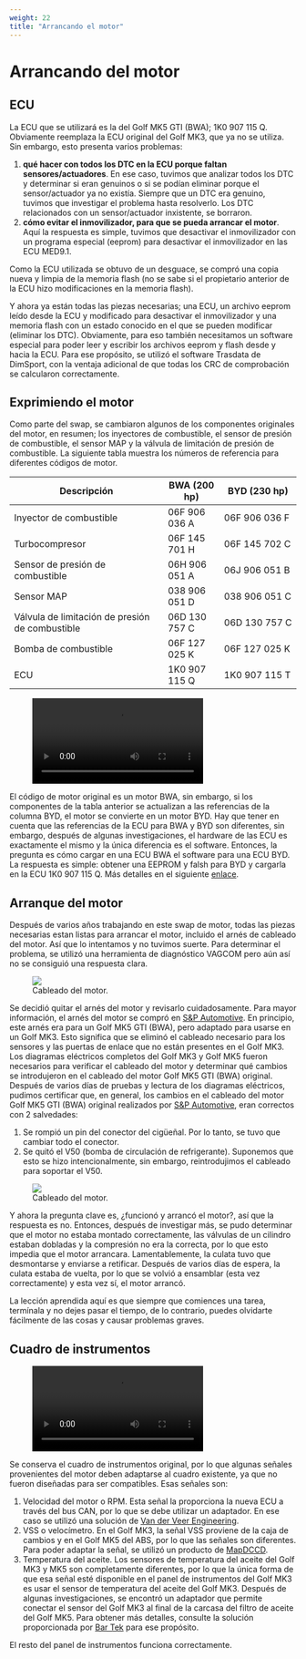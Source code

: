 ```yaml
---
weight: 22
title: "Arrancando el motor"
---
```


# Arrancando del motor

## ECU

La ECU que se utilizará es la del Golf MK5 GTI (BWA); 1K0 907 115 Q. Obviamente reemplaza la ECU original del Golf MK3, que ya no se utiliza. Sin embargo, esto presenta varios problemas:

1. **qué hacer con todos los DTC en la ECU porque faltan sensores/actuadores**. En ese caso, tuvimos que analizar todos los DTC y determinar si eran genuinos o si se podían eliminar porque el sensor/actuador ya no existía. Siempre que un DTC era genuino, tuvimos que investigar el problema hasta resolverlo. Los DTC relacionados con  un sensor/actuador inxistente, se borraron.
2. **cómo evitar el inmovilizador, para que se pueda arrancar el motor**. Aquí la respuesta es simple, tuvimos que desactivar el inmovilizador con un programa especial (eeprom) para desactivar el inmovilizador en las ECU MED9.1.

Como la ECU utilizada se obtuvo de un desguace, se compró una copia nueva y limpia de la memoria flash (no se sabe si el propietario anterior de la ECU hizo modificaciones en la memoria flash).

Y ahora ya están todas las piezas necesarias; una ECU, un archivo eeprom leído desde la ECU y modificado para desactivar el inmovilizador y una memoria flash con un estado conocido en el que se pueden modificar (eliminar los DTC). Obviamente, para eso también necesitamos un software especial para poder leer y escribir los archivos eeprom y flash desde y hacia la ECU. Para ese propósito, se utilizó el software Trasdata de DimSport, con la ventaja adicional de que todas los CRC de comprobación se calcularon correctamente.

## Exprimiendo el motor

Como parte del swap, se cambiaron algunos de los componentes originales del motor, en resumen; los inyectores de combustible, el sensor de presión de combustible, el sensor MAP y la válvula de limitación de presión de combustible. La siguiente tabla muestra los números de referencia para diferentes códigos de motor.

| Descripción                                     | BWA (200 hp)  | BYD (230 hp)  |
|-------------------------------------------------|---------------|---------------|
| Inyector de combustible                         | 06F 906 036 A | 06F 906 036 F |
| Turbocompresor                                  | 06F 145 701 H | 06F 145 702 C |
| Sensor de presión de combustible                | 06H 906 051 A | 06J 906 051 B |
| Sensor MAP                                      | 038 906 051 D | 038 906 051 C |
| Válvula de limitación de presión de combustible | 06D 130 757 C | 06D 130 757 C |
| Bomba de combustible                            | 06F 127 025 K | 06F 127 025 K |
| ECU                                             | 1K0 907 115 Q | 1K0 907 115 T |

<figure><video controls><source src="/images/start-engine-01.webm" type="video/webm"></video></figure>

El código de motor original es un motor BWA, sin embargo, si los componentes de la tabla anterior se actualizan a las referencias de la columna BYD, el motor se convierte en un motor BYD. Hay que tener en cuenta que las referencias de la ECU para BWA y BYD son diferentes, sin embargo, después de algunas investigaciones, el hardware de las ECU es exactamente el mismo y la única diferencia es el software. Entonces, la pregunta es cómo cargar en una ECU BWA el software para una ECU BYD. La respuesta es simple: obtener una EEPROM y falsh para BYD y cargarla en la ECU 1K0 907 115 Q. Más detalles en el siguiente [enlace](https://www.vwvortex.com/threads/software-advise-needed-for-bwa-engine-with-k04-turbo-s3-injectors.7912113).

## Arranque del motor

Después de varios años trabajando en este swap de motor, todas las piezas necesarias estan listas para arrancar el motor, incluido el arnés de cableado del motor. Así que lo intentamos y no tuvimos suerte. Para determinar el problema, se utilizó una herramienta de diagnóstico VAGCOM pero aún así no se consiguió una respuesta clara.

<figure><img src="/images/intro-engine-wiring.jpg" class="thumb-img"><figcaption>Cableado del motor.</figcaption></figure>

Se decidió quitar el arnés del motor y revisarlo cuidadosamente. Para mayor información, el arnés del motor se compró en [S&P Automotive](https://s-pautomotive.com/). En principio, este arnés era para un Golf MK5 GTI (BWA), pero adaptado para usarse en un Golf MK3. Esto significa que se eliminó el cableado necesario para los sensores y las puertas de enlace que no están presentes en el Golf MK3. Los diagramas eléctricos completos del Golf MK3 y Golf MK5 fueron necesarios para verificar el cableado del motor y determinar qué cambios se introdujeron en el cableado del motor Golf MK5 GTI (BWA) original. Después de varios días de pruebas y lectura de los diagramas eléctricos, pudimos certificar que, en general, los cambios en el cableado del motor Golf MK5 GTI (BWA) original realizados por [S&P Automotive](https://s-pautomotive.com/), eran correctos con 2 salvedades:

1. Se rompió un pin del conector del cigüeñal. Por lo tanto, se tuvo que cambiar todo el conector.
2. Se quitó el V50 (bomba de circulación de refrigerante). Suponemos que esto se hizo intencionalmente, sin embargo, reintrodujimos el cableado para soportar el V50.

<figure><img src="/images/intro-engine-rebuild.jpg" class="thumb-img"><figcaption>Cableado del motor.</figcaption></figure>

Y ahora la pregunta clave es, ¿funcionó y arrancó el motor?, así que la respuesta es no. Entonces, después de investigar más, se pudo determinar que el motor no estaba montado correctamente, las válvulas de un cilindro estaban dobladas y la compresión no era la correcta, por lo que esto impedia que el motor arrancara. Lamentablemente, la culata tuvo que desmontarse y enviarse a retificar. Después de varios días de espera, la culata estaba de vuelta, por lo que se volvió a ensamblar (esta vez correctamente) y esta vez sí, el motor arrancó.

La lección aprendida aquí es que siempre que comiences una tarea, termínala y no dejes pasar el tiempo, de lo contrario, puedes olvidarte fácilmente de las cosas y causar problemas graves.

## Cuadro de instrumentos

<figure><video controls><source src="/images/start-engine-02.webm" type="video/webm"></video></figure>

Se conserva el cuadro de instrumentos original, por lo que algunas señales provenientes del motor deben adaptarse al cuadro existente, ya que no fueron diseñadas para ser compatibles. Esas señales son:

1. Velocidad del motor o RPM. Esta señal la proporciona la nueva ECU a través del bus CAN, por lo que se debe utilizar un adaptador. En ese caso se utilizó una solución de [Van der Veer Engineering](https://www.vdveer-engineering.nl/en/products/can-controller/can-controller-overview).
2. VSS o velocímetro. En el Golf MK3, la señal VSS proviene de la caja de cambios y en el Golf MK5 del ABS, por lo que las señales son diferentes. Para poder adaptar la señal, se utilizó un producto de [MapDCCD](https://mapdccd.com/vss.html).
3. Temperatura del aceite. Los sensores de temperatura del aceite del Golf MK3 y MK5 son completamente diferentes, por lo que la única forma de que esa señal esté disponible en el panel de instrumentos del Golf MK3 es usar el sensor de temperatura del aceite del Golf MK3. Después de algunas investigaciones, se encontró un adaptador que permite conectar el sensor del Golf MK3 al final de la carcasa del filtro de aceite del Golf MK5. Para obtener más detalles, consulte la solución proporcionada por [Bar Tek](https://www.bar-tek.com/temperature-gauge-adapter-2-0l-2-5l-tfsi) para ese propósito.

El resto del panel de instrumentos funciona correctamente.